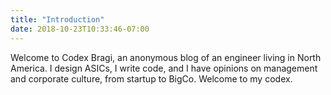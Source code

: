 ```yaml
---
title: "Introduction"
date: 2018-10-23T10:33:46-07:00
---
```


Welcome to Codex Bragi, an anonymous blog of an engineer living in North America. I design ASICs, I write code, and I have opinions on management and corporate culture, from startup to BigCo. Welcome to my codex.

